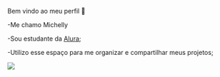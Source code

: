 Bem vindo ao meu perfil 🖤

-Me chamo Michelly 

-Sou estudante da [Alura](https://www.alura.com.br);

-Utilizo esse espaço para me organizar e compartilhar meus projetos;


![](https://media.tenor.com/IMSgpeyvQ5wAAAAj/kameto-wow-luffy-hat.gif)
